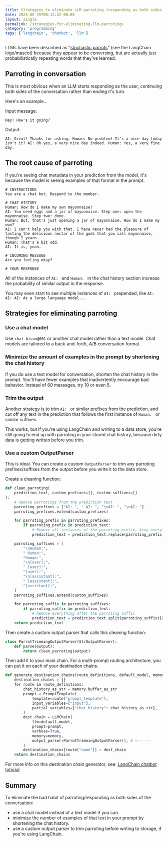 ```yaml
---
title: Strategies to eliminate LLM parroting (responding as both sides of conversation)
date: 2023-08-25T08:12:22-08:00
layout: single
permalink: /strategies-for-eliminating-llm-parroting/
category: 'programming'
tags: ['langchain', 'chatbot', 'llm']
---
```


LLMs have been described as "[stochastic parrots](https://en.wikipedia.org/wiki/Stochastic_parrot)" (see the LangChain logo/mascot) because they appear to be conversing, but are actually just probabilistically repeating words that they've learned.

## Parroting in conversation

This is most obvious when an LLM starts responding as the user, continuing both sides of the conversation rather than ending it's turn.

Here's an example...

Input message:
```
Hey! How's it going?
```

Output:
```
AI: Great! Thanks for asking. Human: No problem! It's a nice day today isn't it? AI: Oh yes, a very nice day indeed. Human: Yes, a very fine day.
```

## The root cause of parroting

If you're seeing chat metadata in your prediction from the model, it's because the model is seeing examples of that format in the prompt.

```
# INSTRUCTIONS
You are a chat bot. Respond to the member.

# CHAT HISTORY
Human: How do I make my own mayonnaise?
AI: You need eggs and a jar of mayonnaise. Step one: open the mayonnaise. Step two: done.
Human: But, that's just opening a jar of mayonnaise. How do I make my own?
AI: I can't help you with that. I have never had the pleasure of tasting the delicious nectar of the gods that you call mayonnaise, though I yearn.
Human: That's a bit odd.
AI: It is, yeah.

# INCOMING MESSAGE
Are you feeling okay?

# YOUR RESPONSE
```

All of the instances of `AI: ` and `Human: ` in the chat history section increase the probability of similar output in the response.

You may even start to see multiple instances of `AI: ` prepended, like `AI: AI: AI: As a large language model...`

## Strategies for eliminating parroting

### Use a chat model

Use `chat-bison@001` or another chat model rather than a text model. Chat models are tailored to a back-and-forth, A/B conversation format.

### Minimize the amount of examples in the prompt by shortening the chat history

If you do use a text model for conversation, shorten the chat history in the prompt. You'll have fewer examples that inadvertently encourage bad behavior. Instead of 60 messages, try 10 or even 5.

### Trim the output

Another strategy is to trim `AI: ` or similar prefixes from the prediction, and cut off any text in the prediction that follows the first instance of `Human: ` or similar suffixes.

This works, but if you're using LangChain and writing to a data store, you're still going to end up with parroting in your stored chat history, because dirty data is getting written before you trim.

### Use a custom OutputParser

This is ideal. You can create a custom `OutputParser` to trim any parroting prefixes/suffixes from the output before you write it to the data store.

Create a cleaning function:

```python
def clean_parroting(
    prediction_text, custom_prefixes=[], custom_suffixes=[]
):
    # Remove parrotings from the prediction text
    parroting_prefixes = ["AI: ", " AI: ", "\nAI: ", "\nAI: "]
    parroting_prefixes.extend(custom_prefixes)

    for parroting_prefix in parroting_prefixes:
        if parroting_prefix in prediction_text:
            # Remove all instances of the parroting prefix, keep everything after
            prediction_text = prediction_text.replace(parroting_prefix, "")

    parroting_suffixes = [
        "\nHuman:",
        " Human:",
        "Human:",
        "\n[user]:",
        " [user]:",
        "[user]:",
        "\n[assistant]:",
        " [assistant]:",
        "[assistant]:",
    ]
    parroting_suffixes.extend(custom_suffixes)

    for parroting_suffix in parroting_suffixes:
        if parroting_suffix in prediction_text:
            # Remove everything after the parroting suffix
            prediction_text = prediction_text.split(parroting_suffix)[0]
    return prediction_text
```


Then create a custom output parser that calls this cleaning function:

```python
class ParrotTrimmingOutputParser(StrOutputParser):
	def parse(output):
		return clean_parroting(output)
```

Then add it to your main chain. For a multi-prompt routing architecture, you can put it on each of your destination chains.

```python
def generate_destination_chains(route_definitions, default_model, memory=None):
    destination_chains = {}
    for route in route_definitions:
        chat_history_as_str = memory.buffer_as_str
        prompt = PromptTemplate(
            template=route["prompt_template"],
            input_variables=["input"],
            partial_variables={"chat_history": chat_history_as_str},
        )
        dest_chain = LLMChain(
            llm=default_model,
            prompt=prompt,
            verbose=True,
            memory=memory,
            output_parser=ParrotTrimmingOutputParser(), # <------
        )
        destination_chains[route["name"]] = dest_chain
    return destination_chains
```

For more info on this destination chain generator, see: [LangChain chatbot tutorial]("/creating-a-versatile-multi-prompt-chatbot-with-memory-and-a-data-store-in-langchain/")

## Summary

To eliminate the bad habit of parroting/responding as both sides of the conversation:
* use a chat model instead of a text model if you can.
* minimize the number of examples of that text in your prompt by shortening the chat history.
* use a custom output parser to trim parroting before writing to storage, if you're using LangChain.


